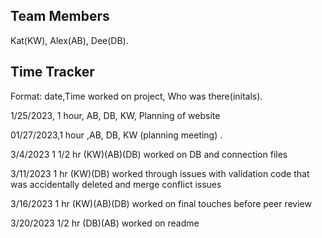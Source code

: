 ## Team Members
Kat(KW), Alex(AB), Dee(DB).

## Time Tracker
Format: date,Time worked on project, Who was there(initals).

1/25/2023, 1 hour, AB, DB, KW, Planning of website

01/27/2023,1 hour ,AB, DB, KW (planning meeting) . 

3/4/2023 1 1/2 hr (KW)(AB)(DB) worked on DB and connection files

3/11/2023 1 hr (KW)(DB) worked through issues with validation code that was accidentally deleted and merge conflict issues

3/16/2023 1 hr (KW)(AB)(DB) worked on final touches before peer review

3/20/2023 1/2 hr (DB)(AB) worked on readme

